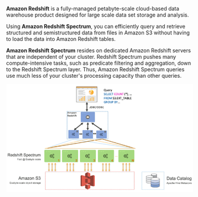 **Amazon Redshift** is a fully-managed petabyte-scale cloud-based data warehouse product designed for large scale data set storage and analysis.

Using **Amazon Redshift Spectrum**, you can efficiently query and retrieve structured and semistructured data from files in Amazon S3 without having to load the data into Amazon Redshift tables.

**Amazon Redshift Spectrum** resides on dedicated Amazon Redshift servers that are independent of your cluster. Redshift Spectrum pushes many compute-intensive tasks, such as predicate filtering and aggregation, down to the Redshift Spectrum layer. Thus, Amazon Redshift Spectrum queries use much less of your cluster's processing capacity than other queries.

!['Redshift Spectrum']('../../../../images/redshift_spectrum-1.gif)